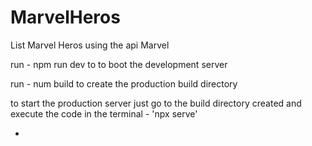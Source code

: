 # MarvelHeros
List Marvel Heros using the api Marvel

run - npm run dev to to boot the development server

run - num build to create the production build directory

to start the production server just go to the build directory created and execute the code in the terminal - 'npx serve' 

-
